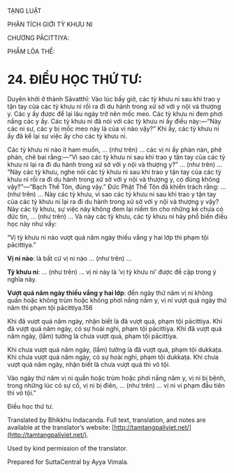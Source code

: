  

TẠNG LUẬT

PHÂN TÍCH GIỚI TỲ KHƯU NI

CHƯƠNG PĀCITTIYA:

PHẨM LÕA THỂ:

# 24\. ĐIỀU HỌC THỨ TƯ:

Duyên khởi ở thành Sāvatthī: Vào lúc bấy giờ, các tỳ khưu ni sau khi trao y tận tay của các tỳ khưu ni rồi ra đi du hành trong xứ sở với y nội và thượng y. Các y ấy được để lại lâu ngày trở nên mốc meo. Các tỳ khưu ni đem phơi nắng các y ấy. Các tỳ khưu ni đã nói với các tỳ khưu ni ấy điều này:—“Này các ni sư, các y bị mốc meo này là của vị nào vậy?” Khi ấy, các tỳ khưu ni ấy đã kể lại sự việc ấy cho các tỳ khưu ni.

Các tỳ khưu ni nào ít ham muốn, … (như trên) … các vị ni ấy phàn nàn, phê phán, chê bai rằng:—“Vì sao các tỳ khưu ni sau khi trao y tận tay của các tỳ khưu ni lại ra đi du hành trong xứ sở với y nội và thượng y?” … (như trên) … “Này các tỳ khưu, nghe nói các tỳ khưu ni sau khi trao y tận tay của các tỳ khưu ni rồi ra đi du hành trong xứ sở với y nội và thượng y, có đúng không vậy?”—“Bạch Thế Tôn, đúng vậy.” Đức Phật Thế Tôn đã khiển trách rằng: … (như trên) … Này các tỳ khưu, vì sao các tỳ khưu ni sau khi trao y tận tay của các tỳ khưu ni lại ra đi du hành trong xứ sở với y nội và thượng y vậy? Này các tỳ khưu, sự việc này không đem lại niềm tin cho những kẻ chưa có đức tin, … (như trên) … Và này các tỳ khưu, các tỳ khưu ni hãy phổ biến điều học này như vầy:

“Vị tỳ khưu ni nào vượt quá năm ngày thiếu vắng y hai lớp thì phạm tội pācittiya.”

**Vị ni nào**: là bất cứ vị ni nào … (như trên) …

**Tỳ khưu ni**: … (như trên) … vị ni này là ‘vị tỳ khưu ni’ được đề cập trong ý nghĩa này.

**Vượt quá năm ngày thiếu vắng y hai lớp**: đến ngày thứ năm vị ni không quấn hoặc không trùm hoặc không phơi nắng năm y, vị ni vượt quá ngày thứ năm thì phạm tội pācittiya.156

Khi đã vượt quá năm ngày, nhận biết là đã vượt quá, phạm tội pācittiya. Khi đã vượt quá năm ngày, có sự hoài nghi, phạm tội pācittiya. Khi đã vượt quá năm ngày, (lầm) tưởng là chưa vượt quá, phạm tội pācittiya.

Khi chưa vượt quá năm ngày, (lầm) tưởng là đã vượt quá, phạm tội dukkaṭa. Khi chưa vượt quá năm ngày, có sự hoài nghi, phạm tội dukkaṭa. Khi chưa vượt quá năm ngày, nhận biết là chưa vượt quá thì vô tội.

Vào ngày thứ năm vị ni quấn hoặc trùm hoặc phơi nắng năm y, vị ni bị bệnh, trong những lúc có sự cố, vị ni bị điên, … (như trên) … vị ni vi phạm đầu tiên thì vô tội.”

Điều học thứ tư.

Translated by Bhikkhu Indacanda. Full text, translation, and notes are available at the translator’s website: [http://tamtangpaliviet.net/](http://tamtangpaliviet.net/).

Used by kind permission of the translator.

Prepared for SuttaCentral by Ayya Vimala.